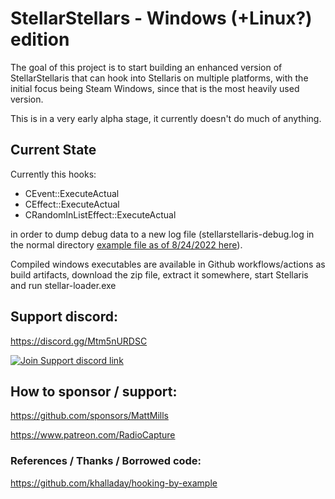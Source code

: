 
# StellarStellars - Windows (+Linux?) edition

The goal of this project is to start building an enhanced version of StellarStellaris that can hook into Stellaris on multiple platforms, with the initial focus being Steam Windows, since that is the most heavily used version.

This is in a very early alpha stage, it currently doesn't do much of anything.

## Current State

Currently this hooks:
 * CEvent::ExecuteActual
 * CEffect::ExecuteActual
 * CRandomInListEffect::ExecuteActual

 in order to dump debug data to a new log file (stellarstellaris-debug.log in the normal directory [example file as of 8/24/2022 here](docs/example-stellarstellaris-debug.log.txt)).

 Compiled windows executables are available in Github workflows/actions as build artifacts, download the zip file, extract it somewhere, start Stellaris and run stellar-loader.exe

## Support discord:

https://discord.gg/Mtm5nURDSC

[![Join Support discord link](https://discordapp.com/api/guilds/960348408990793838/widget.png?style=banner3)](https://discord.gg/Mtm5nURDSC)

## How to sponsor / support:
https://github.com/sponsors/MattMills

https://www.patreon.com/RadioCapture


### References / Thanks / Borrowed code:
https://github.com/khalladay/hooking-by-example
